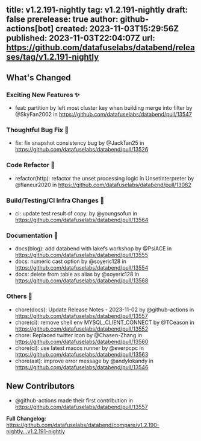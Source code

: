 title:	v1.2.191-nightly
tag:	v1.2.191-nightly
draft:	false
prerelease:	true
author:	github-actions[bot]
created:	2023-11-03T15:29:56Z
published:	2023-11-03T22:04:07Z
url:	https://github.com/datafuselabs/databend/releases/tag/v1.2.191-nightly
--
<!-- Release notes generated using configuration in .github/release.yml at main -->

## What's Changed
### Exciting New Features ✨
* feat: partition by left most cluster key when building merge into filter by @SkyFan2002 in https://github.com/datafuselabs/databend/pull/13547
### Thoughtful Bug Fix 🔧
* fix: fix snapshot consistency bug by @JackTan25 in https://github.com/datafuselabs/databend/pull/13526
### Code Refactor 🎉
* refactor(http): refactor the unset processing logic in UnsetInterpreter by @flaneur2020 in https://github.com/datafuselabs/databend/pull/13062
### Build/Testing/CI Infra Changes 🔌
* ci: update test result of copy. by @youngsofun in https://github.com/datafuselabs/databend/pull/13564
### Documentation 📔
* docs(blog): add databend with lakefs workshop by @PsiACE in https://github.com/datafuselabs/databend/pull/13555
* docs: numeric cast option by @soyeric128 in https://github.com/datafuselabs/databend/pull/13554
* docs: delete from table as alias by @soyeric128 in https://github.com/datafuselabs/databend/pull/13568
### Others 📒
* chore(docs): Update Release Notes - 2023-11-02 by @github-actions in https://github.com/datafuselabs/databend/pull/13557
* chore(ci): remove shell env MYSQL_CLIENT_CONNECT by @TCeason in https://github.com/datafuselabs/databend/pull/13552
* chore: Replaced twitter icon by @Chasen-Zhang in https://github.com/datafuselabs/databend/pull/13560
* chore(ci): use latest macos runner by @everpcpc in https://github.com/datafuselabs/databend/pull/13563
* chore(ast): improve error message by @andylokandy in https://github.com/datafuselabs/databend/pull/13546

## New Contributors
* @github-actions made their first contribution in https://github.com/datafuselabs/databend/pull/13557

**Full Changelog**: https://github.com/datafuselabs/databend/compare/v1.2.190-nightly...v1.2.191-nightly
